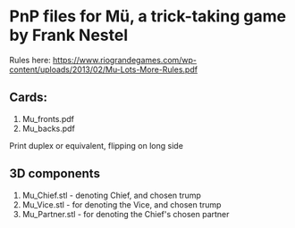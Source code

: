 # PnP files for Mü, a trick-taking game by Frank Nestel

Rules here: https://www.riograndegames.com/wp-content/uploads/2013/02/Mu-Lots-More-Rules.pdf

## Cards:
1) Mu_fronts.pdf
2) Mu_backs.pdf

Print duplex or equivalent, flipping on long side

## 3D components
1) Mu_Chief.stl - denoting Chief, and chosen trump
2) Mu_Vice.stl - for denoting the Vice, and chosen trump
3) Mu_Partner.stl - for denoting the Chief's chosen partner 
